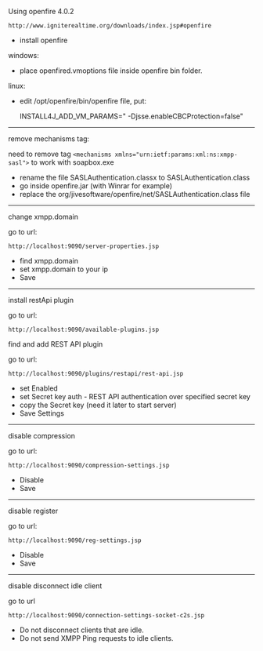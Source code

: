 Using openfire 4.0.2

    http://www.igniterealtime.org/downloads/index.jsp#openfire

- install openfire


windows:

- place openfired.vmoptions file inside openfire bin folder.

linux:

- edit /opt/openfire/bin/openfire file, put:

    INSTALL4J_ADD_VM_PARAMS=" -Djsse.enableCBCProtection=false"

---

remove mechanisms tag:

need to remove tag `<mechanisms xmlns="urn:ietf:params:xml:ns:xmpp-sasl">` to work with soapbox.exe

- rename the file  SASLAuthentication.classx to  SASLAuthentication.class
- go inside openfire.jar (with Winrar for example)
- replace the org/jivesoftware/openfire/net/SASLAuthentication.class file

---

change xmpp.domain

go to url:

    http://localhost:9090/server-properties.jsp

- find xmpp.domain
- set xmpp.domain to your ip
- Save

---

install restApi plugin

go to url:

    http://localhost:9090/available-plugins.jsp

find and add REST API plugin

go to url:

    http://localhost:9090/plugins/restapi/rest-api.jsp

- set Enabled
- set Secret key auth - REST API authentication over specified secret key
- copy the Secret key (need it later to start server)
- Save Settings

---

disable compression

go to url:

    http://localhost:9090/compression-settings.jsp

- Disable
- Save

---

disable register

go to url:

    http://localhost:9090/reg-settings.jsp
    
- Disable
- Save
 
---

disable disconnect idle client

go to url 

    http://localhost:9090/connection-settings-socket-c2s.jsp

- Do not disconnect clients that are idle.
- Do not send XMPP Ping requests to idle clients.
